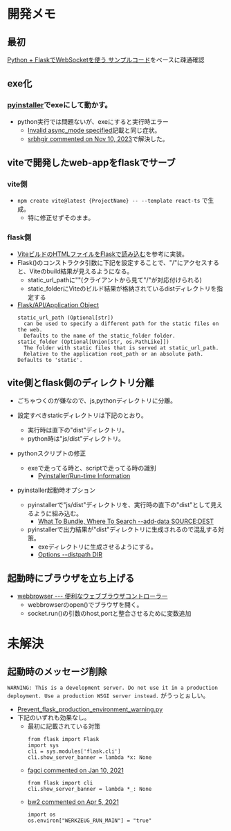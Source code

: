 # 開発メモ

## 最初
[Python + FlaskでWebSocketを使う サンプルコード](https://wonderhorn.net/programming/flaskwebsocket.html)をベースに疎通確認

## exe化
### [pyinstaller](https://pyinstaller.org/en/stable/)でexeにして動かす。
- python実行では問題ないが、exeにすると実行時エラー
    - [Invalid async_mode specified](https://github.com/miguelgrinberg/python-socketio/issues/35#issue-167239547)記載と同じ症状。
    - [srbhgjr commented on Nov 10, 2023](https://github.com/miguelgrinberg/python-socketio/issues/35#issuecomment-1805781817)で解決した。

## viteで開発したweb-appをflaskでサーブ
### vite側
- `npm create vite@latest {ProjectName} -- --template react-ts` で生成。
    - 特に修正せずそのまま。

### flask側
- [ViteビルドのHTMLファイルをFlaskで読み込む](https://qiita.com/kiyuka/items/6b7b70b4265728b1a6c3)を参考に実装。
- Flask()のコンストラクタ引数に下記を設定することで、"/"にアクセスすると、Viteのbuild結果が見えるようになる。
    - static_url_pathに""(クライアントから見て"/"が対応付けられる)
    - static_folderにViteのビルド結果が格納されているdistディレクトリを指定する
- [Flask/API/Application Object](https://flask.palletsprojects.com/en/3.0.x/api/#application-object)
    ```
    static_url_path (Optional[str])
      can be used to specify a different path for the static files on the web.
      Defaults to the name of the static_folder folder.
    static_folder (Optional[Union[str, os.PathLike]])
      The folder with static files that is served at static_url_path.
      Relative to the application root_path or an absolute path. Defaults to 'static'.
    ```
## vite側とflask側のディレクトリ分離
- ごちゃつくのが嫌なので、js,pythonディレクトリに分離。
- 設定すべきstaticディレクトリは下記のとおり。
  - 実行時は直下の"dist"ディレクトリ。
  - python時は"js/dist"ディレクトリ。

- pythonスクリプトの修正
    - exeで走ってる時と、scriptで走ってる時の識別
        - [Pyinstaller/Run-time Information](https://pyinstaller.org/en/stable/runtime-information.html?highlight=_MEIPASS#run-time-information)
- pyinstaller起動時オプション
    - pyinstallerで"js/dist"ディレクトリを、実行時の直下の"dist"として見えるように組み込む。
        - [What To Bundle, Where To Search --add-data SOURCE:DEST](https://pyinstaller.org/en/stable/usage.html#cmdoption-add-data)
    - pyinstallerで出力結果が"dist"ディレクトリに生成されるので混乱する対策。
        - exeディレクトリに生成させるようにする。
        - [Options --distpath DIR](https://pyinstaller.org/en/stable/usage.html#cmdoption-distpath)

## 起動時にブラウザを立ち上げる
- [webbrowser --- 便利なウェブブラウザコントローラー](https://docs.python.org/ja/3/library/webbrowser.html)
    - webbrowserのopen()でブラウザを開く。
    - socket.run()の引数のhost,portと整合させるために変数追加

# 未解決
## 起動時のメッセージ削除
`WARNING: This is a development server. Do not use it in a production deployment. Use a production WSGI server instead.`
がうっとぉしい。
- [Prevent_flask_production_environment_warning.py](https://gist.github.com/jerblack/735b9953ba1ab6234abb43174210d356)
- 下記のいずれも効果なし。
    - 最初に記載されている対策
        ```
        from flask import Flask
        import sys
        cli = sys.modules['flask.cli']
        cli.show_server_banner = lambda *x: None
        ``` 
    - [fagci commented on Jan 10, 2021](https://gist.github.com/jerblack/735b9953ba1ab6234abb43174210d356?permalink_comment_id=3588517#gistcomment-3588517)
        ```
        from flask import cli
        cli.show_server_banner = lambda *_: None
        ```
    - [bw2 commented on Apr 5, 2021](https://gist.github.com/jerblack/735b9953ba1ab6234abb43174210d356?permalink_comment_id=3693485#gistcomment-3693485)
        ```
        import os
        os.environ["WERKZEUG_RUN_MAIN"] = "true"
        ```

